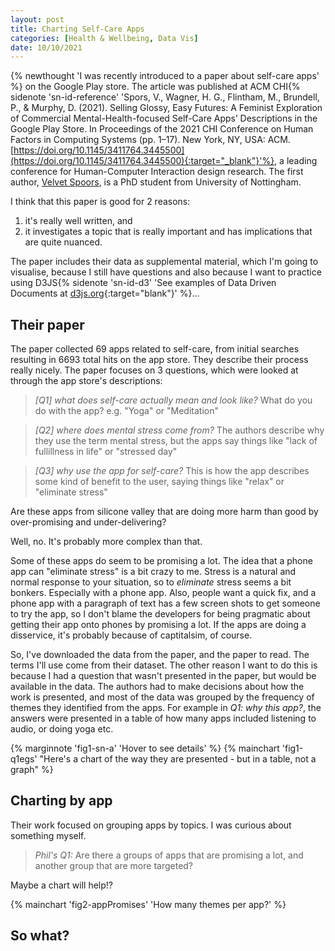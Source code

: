 ```yaml
---
layout: post
title: Charting Self-Care Apps
categories: [Health & Wellbeing, Data Vis]
date: 10/10/2021
---
```


{% newthought 'I was recently introduced to a paper about self-care apps' %} on the Google Play store. <!--more-->The article was published at ACM CHI{% sidenote 'sn-id-reference' 'Spors, V., Wagner, H. G., Flintham, M., Brundell, P., & Murphy, D. (2021). Selling Glossy, Easy Futures: A Feminist Exploration of Commercial Mental-Health-focused Self-Care Apps’ Descriptions in the Google Play Store. In Proceedings of the 2021 CHI Conference on Human Factors in Computing Systems (pp. 1–17). New York, NY, USA: ACM. [https://doi.org/10.1145/3411764.3445500](https://doi.org/10.1145/3411764.3445500){:target="_blank"}'%}, a leading conference for Human-Computer Interaction design research. The first author, [Velvet Spoors](https://dl.acm.org/profile/99659365614), is a PhD student from University of Nottingham.

I think that this paper is good for 2 reasons:

1. it's really well written, and
2. it investigates a topic that is really important and has implications that are quite nuanced.

The paper includes their data as supplemental material, which I'm going to visualise, because I still have questions and also because I want to practice using D3JS{% sidenote 'sn-id-d3' 'See examples of Data Driven Documents at [d3js.org](https://d3js.org){:target="blank"}' %}... 

## Their paper

The paper collected 69 apps related to self-care, from initial searches resulting in 6693 total hits on the app store. They describe their process really nicely. The paper focuses on 3 questions, which were looked at through the app store's descriptions:

> _[Q1] what does self-care actually mean and look like?_ What do you do with the app? e.g. "Yoga" or "Meditation"

> _[Q2] where does mental stress come from?_ The authors describe why they use the term mental stress, but the apps say things like "lack of fullillness in life" or "stressed day"

> _[Q3] why use the app for self-care?_ This is how the app describes some kind of benefit to the user, saying things like "relax" or "eliminate stress"

Are these apps from silicone valley that are doing more harm than good by over-promising and under-delivering?

Well, no. It's probably more complex than that. 

Some of these apps do seem to be promising a lot. The idea that a phone app can "eliminate stress" is a bit crazy to me. Stress is a natural and normal response to your situation, so to _eliminate_ stress seems a bit bonkers. Especially with a phone app. Also, people want a quick fix, and a phone app with a paragraph of text has a few screen shots to get someone to try the app, so I don't blame the developers for being pragmatic about getting their app onto phones by promising a lot. If the apps are doing a disservice, it's probably because of captitalsim, of course. 

So, I've downloaded the data from the paper, and the paper to read. The terms I'll use come from their dataset. The other reason I want to do this is because I had a question that wasn't presented in the paper, but would be available in the data. The authors had to make decisions about how the work is presented, and most of the data was grouped by the frequency of themes they identified from the apps. For example in _Q1: why this app?_, the answers were presented in a table of how many apps included listening to audio, or doing yoga etc. 

{% marginnote 'fig1-sn-a' 'Hover to see details' %}
{% mainchart 'fig1-q1egs' "Here's a chart of the way they are presented - but in a table, not a graph" %}

## Charting by app

Their work focused on grouping apps by topics. I was curious about something myself. 

> _Phil's Q1:_ Are there a groups of apps that are promising a lot, and another group that are more targeted?

Maybe a chart will help!?

{% mainchart 'fig2-appPromises' 'How many themes per app?' %}

## So what?





<script src="https://d3js.org/d3.v7.min.js"></script>
<script src="{{site.baseurl}}/js/csca_post/figs.js"></script>